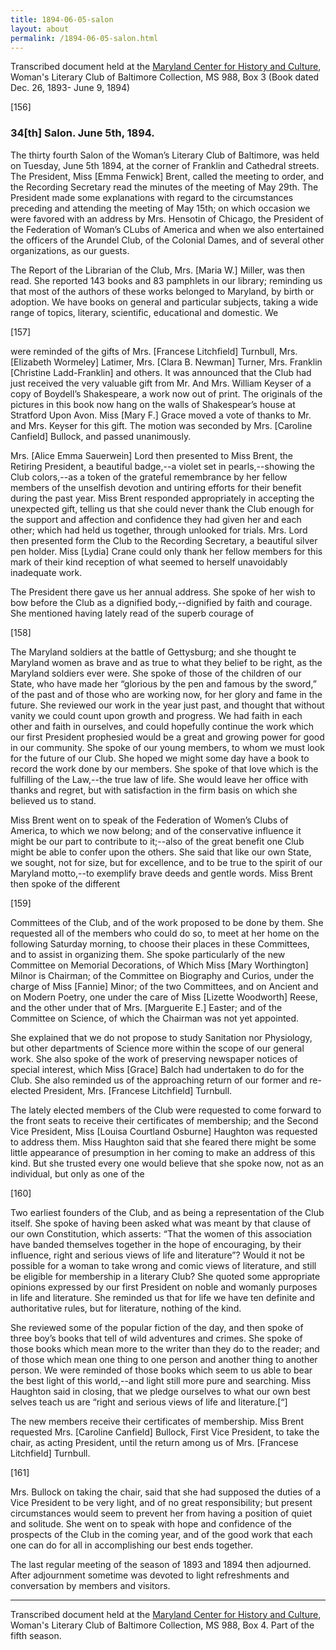 ```yaml
---
title: 1894-06-05-salon
layout: about
permalink: /1894-06-05-salon.html
---
```

Transcribed document held at the [Maryland Center for History and Culture](http://mdhs.org/), Woman's Literary Club of Baltimore Collection, MS 988, Box 3 (Book dated Dec. 26, 1893- June 9, 1894)

[156]

### 34[th] Salon. June 5th, 1894.

The thirty fourth Salon of the Woman’s Literary Club of Baltimore, was held on Tuesday, June 5th 1894, at the corner of Franklin and Cathedral streets. The President, Miss [Emma Fenwick] Brent, called the meeting to order, and the Recording Secretary read the minutes of the meeting of May 29th. The President made some explanations with regard to the circumstances preceding and attending the meeting of May 15th; on which occasion we were favored with an address by Mrs. Hensotin of Chicago, the President of the Federation of Woman’s CLubs of America and when we also entertained the officers of the Arundel Club, of the Colonial Dames, and of several other organizations, as our guests.

The Report of the Librarian of the Club, Mrs. [Maria W.] Miller, was then read. She reported 143 books and 83 pamphlets in our library; reminding us that most of the authors of these works belonged to Maryland, by birth or adoption. We have books on general and particular subjects, taking a wide range of topics, literary, scientific, educational and domestic. We

[157]

were reminded of the gifts of Mrs. [Francese Litchfield] Turnbull, Mrs. [Elizabeth Wormeley] Latimer, Mrs. [Clara B. Newman] Turner, Mrs. Franklin [Christine Ladd-Franklin] and others. It was announced that the Club had just received the very valuable gift from Mr. And Mrs. William Keyser of a copy of Boydell’s Shakespeare, a work now out of print. The originals of the pictures in this book now hang on the walls of Shakespear’s house at Stratford Upon Avon. Miss [Mary F.] Grace moved a vote of thanks to Mr. and Mrs. Keyser for this gift. The motion was seconded by Mrs. [Caroline Canfield] Bullock, and passed unanimously.

Mrs. [Alice Emma Sauerwein] Lord then presented to Miss Brent, the Retiring President, a beautiful badge,--a violet set in pearls,--showing the Club colors,--as a token of the grateful remembrance by her fellow members of the unselfish devotion and untiring efforts for their benefit during the past year. Miss Brent responded appropriately in accepting the unexpected gift, telling us that she could never thank the Club enough for the support and affection and confidence they had given her and each other; which had held us together, through unlooked for trials. Mrs. Lord then presented form the Club to the Recording Secretary, a beautiful silver pen holder. Miss [Lydia] Crane could only thank her fellow members for this mark of their kind reception of what seemed to herself unavoidably inadequate work.

The President there gave us her annual address. She spoke of her wish to bow before the Club as a dignified body,--dignified by faith and courage. She mentioned having lately read of the superb courage of

[158]

The Maryland soldiers at the battle of Gettysburg; and she thought te Maryland women as brave and as true to what they belief to be right, as the Maryland soldiers ever were. She spoke of those of the children of our State, who have made her “glorious by the pen and famous by the sword,” of the past and of those who are working now, for her glory and fame in the future. She reviewed our work in the year just past, and thought that without vanity we could count upon growth and progress. We had faith in each other and faith in ourselves, and could hopefully continue the work which our first President prophesied would be a great and growing power for good in our community. She spoke of our young members, to whom we must look for the future of our Club. She hoped we might some day have a book to record the work done by our members. She spoke of that love which is the fulfilling of the Law,--the true law of life. She would leave her office with thanks and regret, but with satisfaction in the firm basis on which she believed us to stand.

Miss Brent went on to speak of the Federation of Women’s Clubs of America, to which we now belong; and of the conservative influence it might be our part to contribute to it;--also of the great benefit one Club might be able to confer upon the others. She said that like our own State, we sought, not for size, but for excellence, and to be true to the spirit of our Maryland motto,--to exemplify brave deeds and gentle words. Miss Brent then spoke of the different

[159]

Committees of the Club, and of the work proposed to be done by them. She requested all of the members who could do so, to meet at her home on the following Saturday morning, to choose their places in these Committees, and to assist in organizing them. She spoke particularly of the new Committee on Memorial Decorations, of Which Miss [Mary Worthington] Milnor is Chairman; of the Committee on Biography and Curios, under the charge of Miss [Fannie] Minor; of the two Committees, and on Ancient and on Modern Poetry, one under the care of Miss [Lizette Woodworth] Reese, and the other under that of Mrs. [Marguerite E.] Easter; and of the Committee on Science, of which the Chairman was not yet appointed.

She explained that we do not propose to study Sanitation nor Physiology, but other departments of Science more within the scope of our general work. She also spoke of the work of preserving newspaper notices of special interest, which Miss [Grace] Balch had undertaken to do for the Club. She also reminded us of the approaching return of our former and re-elected President, Mrs. [Francese Litchfield] Turnbull.

The lately elected members of the Club were requested to come forward to the front seats to receive their certificates of membership; and the Second Vice President, Miss [Louisa Courtland Osburne] Haughton was requested to address them. Miss Haughton said that she feared there might be some little appearance of presumption in her coming to make an address of this kind. But she trusted every one would believe that she spoke now, not as an individual, but only as one of the

[160]

Two earliest founders of the Club, and as being a representation of the Club itself. She spoke of having been asked what was meant by that clause of our own Constitution, which asserts: “That the women of this association have banded themselves together in the hope of encouraging, by their influence, right and serious views of life and literature”? Would it not be possible for a woman to take wrong and comic views of literature, and still be eligible for membership in a literary Club? She quoted some appropriate opinions expressed by our first President on noble and womanly purposes in life and literature. She reminded us that for life we have ten definite and authoritative rules, but for literature, nothing of the kind.

She reviewed some of the popular fiction of the day, and then spoke of three boy’s books that tell of wild adventures and crimes. She spoke of those books which mean more to the writer than they do to the reader; and of those which mean one thing to one person and another thing to another person. We were reminded of those books which seem to us able to bear the best light of this world,--and light still more pure and searching. Miss Haughton said in closing, that we pledge ourselves to what our own best selves teach us are “right and serious views of life and literature.[“]

The new members receive their certificates of membership. Miss Brent requested Mrs. [Caroline Canfield] Bullock, First Vice President, to take the chair, as acting President, until the return among us of Mrs. [Francese Litchfield] Turnbull.

[161]

Mrs. Bullock on taking the chair, said that she had supposed the duties of a Vice President to be very light, and of no great responsibility; but present circumstances would seem to prevent her from having a position of quiet and solitude. She went on to speak with hope and confidence of the prospects of the Club in the coming year, and of the good work that each one can do for all in accomplishing our best ends together.

The last regular meeting of the season of 1893 and 1894 then adjourned. After adjournment sometime was devoted to light refreshments and conversation by members and visitors.
<hr>

Transcribed document held at the [Maryland Center for History and Culture](http://mdhs.org/), Woman's Literary Club of Baltimore Collection, MS 988, Box 4. Part of the fifth season.